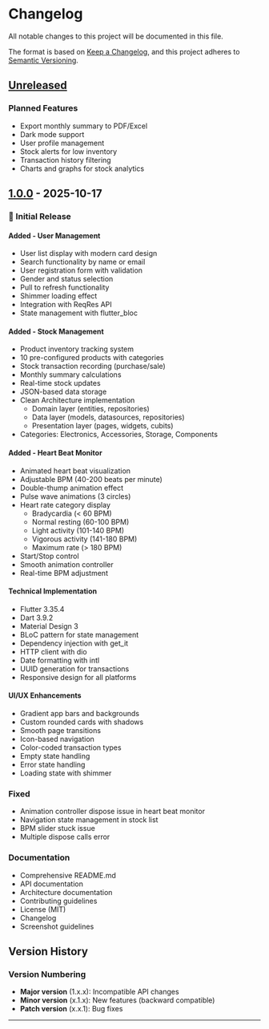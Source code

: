 # Changelog

All notable changes to this project will be documented in this file.

The format is based on [Keep a Changelog](https://keepachangelog.com/en/1.0.0/),
and this project adheres to [Semantic Versioning](https://semver.org/spec/v2.0.0.html).

## [Unreleased]

### Planned Features

- Export monthly summary to PDF/Excel
- Dark mode support
- User profile management
- Stock alerts for low inventory
- Transaction history filtering
- Charts and graphs for stock analytics

## [1.0.0] - 2025-10-17

### 🎉 Initial Release

#### Added - User Management

- User list display with modern card design
- Search functionality by name or email
- User registration form with validation
- Gender and status selection
- Pull to refresh functionality
- Shimmer loading effect
- Integration with ReqRes API
- State management with flutter_bloc

#### Added - Stock Management

- Product inventory tracking system
- 10 pre-configured products with categories
- Stock transaction recording (purchase/sale)
- Monthly summary calculations
- Real-time stock updates
- JSON-based data storage
- Clean Architecture implementation
  - Domain layer (entities, repositories)
  - Data layer (models, datasources, repositories)
  - Presentation layer (pages, widgets, cubits)
- Categories: Electronics, Accessories, Storage, Components

#### Added - Heart Beat Monitor

- Animated heart beat visualization
- Adjustable BPM (40-200 beats per minute)
- Double-thump animation effect
- Pulse wave animations (3 circles)
- Heart rate category display
  - Bradycardia (< 60 BPM)
  - Normal resting (60-100 BPM)
  - Light activity (101-140 BPM)
  - Vigorous activity (141-180 BPM)
  - Maximum rate (> 180 BPM)
- Start/Stop control
- Smooth animation controller
- Real-time BPM adjustment

#### Technical Implementation

- Flutter 3.35.4
- Dart 3.9.2
- Material Design 3
- BLoC pattern for state management
- Dependency injection with get_it
- HTTP client with dio
- Date formatting with intl
- UUID generation for transactions
- Responsive design for all platforms

#### UI/UX Enhancements

- Gradient app bars and backgrounds
- Custom rounded cards with shadows
- Smooth page transitions
- Icon-based navigation
- Color-coded transaction types
- Empty state handling
- Error state handling
- Loading state with shimmer

### Fixed

- Animation controller dispose issue in heart beat monitor
- Navigation state management in stock list
- BPM slider stuck issue
- Multiple dispose calls error

### Documentation

- Comprehensive README.md
- API documentation
- Architecture documentation
- Contributing guidelines
- License (MIT)
- Changelog
- Screenshot guidelines

## Version History

### Version Numbering

- **Major version** (1.x.x): Incompatible API changes
- **Minor version** (x.1.x): New features (backward compatible)
- **Patch version** (x.x.1): Bug fixes

---

[Unreleased]: https://github.com/igobhaktiar/user_management_app/compare/v1.0.0...HEAD
[1.0.0]: https://github.com/igobhaktiar/user_management_app/releases/tag/v1.0.0
